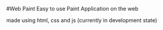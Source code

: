 #Web Paint
Easy to use Paint Application on the web

made using html, css and js (currently in development state)
